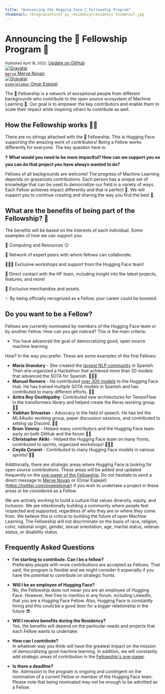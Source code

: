 ```yaml
---
title: "Announcing the Hugging Face 🤗 Fellowship Program"
thumbnail: /blog/assets/57_ai_residency/residency-thumbnail.jpg
---
```


<h1>
    Announcing the 🤗 Fellowship Program 🥳
</h1>

<div class="blog-metadata">
    <small>Published April 18, 2022.</small>
    <a target="_blank" class="btn no-underline text-sm mb-5 font-sans" href="https://github.com/huggingface/blog/blob/main/fellowship.md">
        Update on GitHub
    </a>
</div>

<div class="author-card">
    <a href="/merve"> 
        <img class="avatar avatar-user" src="https://aeiljuispo.cloudimg.io/v7/https://s3.amazonaws.com/moonup/production/uploads/1631694399207-6141a88b3a0ec78603c9e784.png?w=200&h=200&f=face" title="Gravatar">
        <div class="bfc">
            <code>merve</code>
            <span class="fullname">Merve Noyan</span>
        </div>
    </a>
    <a href="/espejelomar"> 
        <img class="avatar avatar-user" src="https://bafybeidj6oxo7zm5pejnc2iezy24npw4qbt2jgpo4n6igt7oykc7rbvcxi.ipfs.dweb.link/omar_picture.png" title="Gravatar">
        <div class="bfc">
            <code>espejelomar</code>
            <span class="fullname">Omar Espejel</span>
        </div>
    </a>
</div>


The 🤗 Fellowship is a network of exceptional people from different backgrounds who contribute to the open source ecosystem of Machine Learning 🚀. Our goal is to empower the key contributors and enable them to scale their impact while inspiring others to contribute as well.

## How the Fellowship works 🙌🏻

There are no strings attached with the 🤗 Fellowship. This is Hugging Face supporting the amazing work of contributors! Being a Fellow works differently for everyone. The key question here is:

❓ **What would you need to be more impactful? How can we support you so you can do that project you have always wanted to do?**

Fellows of all backgrounds are welcome! The progress of Machine Learning depends on grassroots contributions. Each person has a unique set of knowledge that can be used to democratize our field in a variety of ways. Each Fellow achieves impact differently and that is perfect 🌈. We will support you to continue creating and sharing the way you find the best 🤗.

## What are the benefits of being part of the Fellowship? 🤩

The benefits will be based on the interests of each individual. Some examples of how we can support you:

💾 Computing and Resources 😏

🎎 Network of expert peers with whom fellows can collaborate.

🧑🏻‍💻 Exclusive workshops and support from the Hugging Face team!

🤗 Direct contact with the HF team, including insight into the latest projects, features, and more!

🎁 Exclusive merchandise and assets.

✨ By being officially recognized as a Fellow, your career could be boosted.

## Do you want to be a Fellow?

Fellows are currently nominated by members of the Hugging Face team or by another Fellow. How can you get noticed? This is the main criteria:

- You have advanced the goal of democratizing good, open source machine learning.

How? In the way you prefer. These are some examples of the first Fellows:

- **María Grandury** - She created the [largest NLP community](https://somosnlp.org/) in Spanish. Then she organized a Hackathon that achieved more than 20 models that advanced the SOTA for Spanish. 👩🏼‍🎤
- **Manuel Romero** - He contributed [over 300 models](https://huggingface.co/mrm8488) to the Hugging Face Hub. He has trained multiple SOTA models in Spanish and has contributed to many different efforts. 🤴🏻
- **Aritra Roy Gosthipathy**: Contributed new architectures for TensorFlow in the transformers library and helped create the Keras working group. 🦹🏻
- **Vaibhav Srivastav** - Advocacy in the field of speech. He has led the ML4Audio working group, paper discussion sessions, and contributed to setting up Discord. 🦹🏻
- **Bram Vanroy** - Helped many contributors and the Hugging Face team early on both GitHub and the forum 🦸🏼
- **Christopher Akiki** - Helped the Hugging Face team on many fronts, contributed to sprints, organized workshops! 🦹🏻‍♀️
- **Ceyda Çınarel** - Contributed to many Hugging Face models in various sprints! 👸🏻

Additionally, there are strategic areas where Hugging Face is looking for open source contributions. These areas will be added and updated frequently on the [one-pager of the Fellowship](https://huggingface2.notion.site/Hugging-Fellows-One-Pager-fa1c8878a7a14945b7e0dda2d1e34f36). Do not hesitate to send a direct message to [Merve Noyan](https://twitter.com/mervenoyann) or (Omar Espejel)(https://twitter.com/espejelomar) if you wish to undertake a project in these areas or be considered as a Fellow.

We are actively working to build a culture that values ​​diversity, equity, and inclusion. We are intentionally building a community where people feel respected and supported, regardless of who they are or where they come from. We believe this is critical to building the future of open Machine Learning. The Fellowship will not discriminate on the basis of race, religion, color, national origin, gender, sexual orientation, age, marital status, veteran status, or disability status.

## Frequently Asked Questions

* **I'm starting to contribute. Can I be a fellow?**<br>Preferably people with more contributions are accepted as Fellows. That said, the program is flexible and we might consider it especially if you have the potential to contribute on strategic fronts.

* **Will I be an employee of Hugging Face?**<br>No, the Fellowship does not mean you are an employee of Hugging Face. However, feel free to mention in any forum, including LinkedIn, that you are a Hugging Face Fellow. Also, Hugging Face is constantly hiring and this *could* be a good door for a bigger relationship in the future 😎.

* **Will I receive benefits during the Residency?**<br>Yes, the benefits will depend on the particular needs and projects that each Fellow wants to undertake.

* **How ​​can I contribute?**<br>In whatever way you think will have the greatest impact on the mission of democratizing good machine learning. In addition, we will constantly add strategic areas of contribution in the [Fellowship's one-pager](https://huggingface2.notion.site/Hugging-Fellows-One-Pager-fa1c8878a7a14945b7e0dda2d1e34f36).

* **Is there a deadline?**<br>No. Admission to the program is ongoing and contingent on the nomination of a current Fellow or member of the Hugging Face team. Please note that being nominated may not be enough to be admitted as a Fellow.